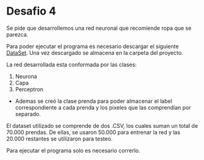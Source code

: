 # Desafio 4

Se pide que desarrollemos una red neuronal que recomiende ropa que se parezca.

Para poder ejecutar el programa es necesario descargar el siguiente [DataSet](https://github.com/OptativoPUCV/Fashion-DataSet).
Una vez descargado se almacena en la carpeta del proyecto.


La red desarrollada esta conformada por las clases:

1. Neurona
2. Capa
3. Perceptron
* Ademas se creó la clase prenda para poder almacenar el label correspondiente a cada prenda y los pixeles que las comprendían por separado.

El dataset utilizado se comprende de dos .CSV, los cuales suman un total de 70.000 prendas.
De ellas, se usaron 50.000 para entrenar la red y las 20.000 restantes se utilizaron para testeo.

Para ejecutar el programa solo es necesario correrlo.
